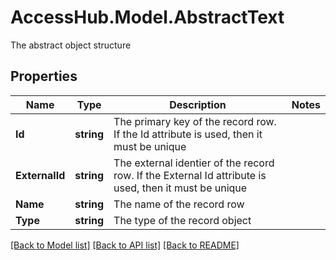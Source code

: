 # AccessHub.Model.AbstractText
The abstract object structure

## Properties

Name | Type | Description | Notes
------------ | ------------- | ------------- | -------------
**Id** | **string** | The primary key of the record row. If the Id attribute is used, then it must be unique | 
**ExternalId** | **string** | The external identier of the record row. If the External Id attribute is used, then it must be unique | 
**Name** | **string** | The name of the record row | 
**Type** | **string** | The type of the record object | 

[[Back to Model list]](../README.md#documentation-for-models) [[Back to API list]](../README.md#documentation-for-api-endpoints) [[Back to README]](../README.md)


